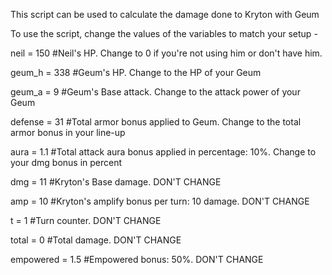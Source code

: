 This script can be used to calculate the damage done to Kryton with Geum

To use the script, change the values of the variables to match your setup -

neil = 150      #Neil's HP.  Change to 0 if you're not using him or don't have him.

geum_h = 338    #Geum's HP.  Change to the HP of your Geum

geum_a = 9      #Geum's Base attack.  Change to the attack power of your Geum

defense = 31    #Total armor bonus applied to Geum.  Change to the total armor bonus in your line-up

aura = 1.1      #Total attack aura bonus applied in percentage: 10%.  Change to your dmg bonus in percent


dmg = 11        #Kryton's Base damage.  DON'T CHANGE

amp = 10        #Kryton's amplify bonus per turn: 10 damage.  DON'T CHANGE

t = 1           #Turn counter.  DON'T CHANGE

total = 0       #Total damage.  DON'T CHANGE

empowered = 1.5 #Empowered bonus: 50%.  DON'T CHANGE